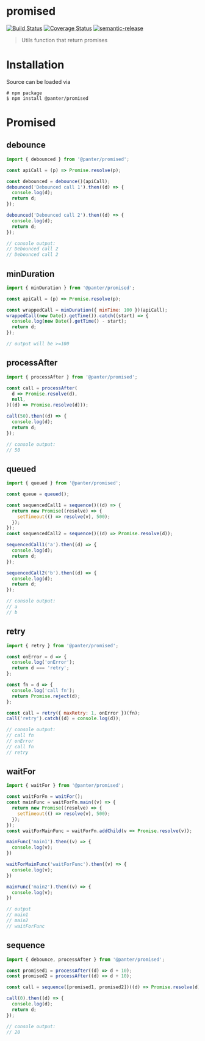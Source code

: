 # promised

[![Build Status](https://travis-ci.org/panter/promised.svg?branch=master)](https://travis-ci.org/panter/promised)
[![Coverage Status](https://coveralls.io/repos/github/panter/promised/badge.svg?branch=master)](https://coveralls.io/github/panter/promised?branch=master) [![semantic-release](https://img.shields.io/badge/%20%20%F0%9F%93%A6%F0%9F%9A%80-semantic--release-e10079.svg)](https://github.com/semantic-release/semantic-release)

> Utils function that return promises

# Installation

Source can be loaded via

```
# npm package
$ npm install @panter/promised
```


# Promised


## debounce

``` js
import { debounced } from '@panter/promised';

const apiCall = (p) => Promise.resolve(p);

const debounced = debounce()(apiCall);
debounced('Debounced call 1').then((d) => {
  console.log(d);
  return d;
});

debounced('Debounced call 2').then((d) => {
  console.log(d);
  return d;
});

// console output:
// Debounced call 2
// Debounced call 2
```

## minDuration

``` js
import { minDuration } from '@panter/promised';

const apiCall = (p) => Promise.resolve(p);

const wrappedCall = minDuration({ minTime: 100 })(apiCall);
wrappedCall(new Date().getTime()).catch((start) => {
  console.log(new Date().getTime() - start);
  return d;
});

// output will be >=100
```

## processAfter

``` js
import { processAfter } from '@panter/promised';

const call = processAfter(
  d => Promise.resolve(d),
  null,
)((d) => Promise.resolve(d)));

call(50).then((d) => {
  console.log(d);
  return d;
});

// console output:
// 50
```

## queued

``` js
import { queued } from '@panter/promised';

const queue = queued();

const sequencedCall1 = sequence()((d) => {
  return new Promise((resolve) => {
    setTimeout(() => resolve(v), 500);
  });
});
const sequencedCall2 = sequence()((d) => Promise.resolve(d));

sequencedCall1('a').then((d) => {
  console.log(d);
  return d;
});

sequencedCall2('b').then((d) => {
  console.log(d);
  return d;
});

// console output:
// a
// b
```

## retry

``` js
import { retry } from '@panter/promised';

const onError = d => {
  console.log('onError');
  return d === 'retry';
};

const fn = d => {
  console.log('call fn');
  return Promise.reject(d);
};

const call = retry({ maxRetry: 1, onError })(fn);
call('retry').catch((d) = console.log(d));

// console output:
// call fn
// onError
// call fn
// retry
```

## waitFor

``` js
import { waitFor } from '@panter/promised';

const waitForFn = waitFor();
const mainFunc = waitForFn.main((v) => {
  return new Promise((resolve) => {
    setTimeout(() => resolve(v), 500);
  });
});
const waitForMainFunc = waitForFn.addChild(v => Promise.resolve(v));

mainFunc('main1').then((v) => {
  console.log(v);
})

waitForMainFunc('waitForFunc').then((v) => {
  console.log(v);
})

mainFunc('main2').then((v) => {
  console.log(v);
})

// output
// main1
// main2
// waitForFunc
```

## sequence

``` js
import { debounce, processAfter } from '@panter/promised';

const promised1 = processAfter((d) => d + 10);
const promised2 = processAfter((d) => d + 10);

const call = sequence([promised1, promised2])((d) => Promise.resolve(d));

call(0).then((d) => {
  console.log(d);
  return d;
});

// console output:
// 20
```
